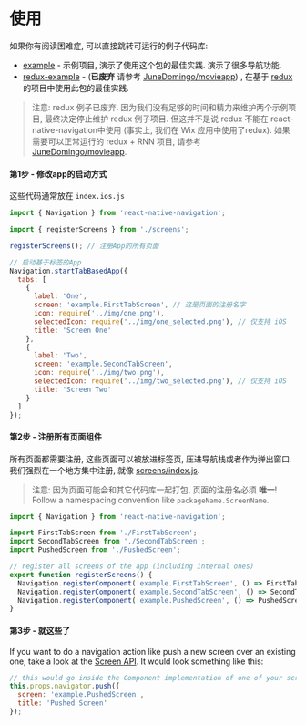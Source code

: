 # 使用

如果你有阅读困难症, 可以直接跳转可运行的例子代码库:

* [example](https://github.com/wix/react-native-navigation/tree/master/example) - 示例项目, 演示了使用这个包的最佳实践. 演示了很多导航功能.
* [redux-example](https://github.com/wix/react-native-navigation/tree/master/old-example-redux) - (**已废弃** 请参考 [JuneDomingo/movieapp](https://github.com/JuneDomingo/movieapp/tree/feature/similar-movies)) , 在基于 [redux](https://github.com/reactjs/redux) 的项目中使用此包的最佳实践.

> 注意: redux 例子已废弃. 因为我们没有足够的时间和精力来维护两个示例项目, 最终决定停止维护 redux 例子项目. 但这并不是说 redux 不能在 react-native-navigation中使用 (事实上, 我们在 Wix 应用中使用了redux). 如果需要可以正常运行的 redux + RNN 项目, 请参考 [JuneDomingo/movieapp](https://github.com/JuneDomingo/movieapp).

#### 第1步  - 修改app的启动方式

这些代码通常放在 `index.ios.js`

```js
import { Navigation } from 'react-native-navigation';

import { registerScreens } from './screens';

registerScreens(); // 注册App的所有页面

// 启动基于标签的App
Navigation.startTabBasedApp({
  tabs: [
    {
      label: 'One',
      screen: 'example.FirstTabScreen', // 这是页面的注册名字
      icon: require('../img/one.png'),
      selectedIcon: require('../img/one_selected.png'), // 仅支持 iOS
      title: 'Screen One'
    },
    {
      label: 'Two',
      screen: 'example.SecondTabScreen',
      icon: require('../img/two.png'),
      selectedIcon: require('../img/two_selected.png'), // 仅支持 iOS
      title: 'Screen Two'
    }
  ]
});
```

#### 第2步 - 注册所有页面组件

所有页面都需要注册, 这些页面可以被放进标签页, 压进导航栈或者作为弹出窗口. 我们强烈在一个地方集中注册,  就像 [screens/index.js](https://github.com/wix/react-native-navigation/blob/master/example/src/screens/index.ios.js).

> 注意: 因为页面可能会和其它代码库一起打包, 页面的注册名必须 **唯一**! Follow a namespacing convention like `packageName.ScreenName`.

```js
import { Navigation } from 'react-native-navigation';

import FirstTabScreen from './FirstTabScreen';
import SecondTabScreen from './SecondTabScreen';
import PushedScreen from './PushedScreen';

// register all screens of the app (including internal ones)
export function registerScreens() {
  Navigation.registerComponent('example.FirstTabScreen', () => FirstTabScreen);
  Navigation.registerComponent('example.SecondTabScreen', () => SecondTabScreen);
  Navigation.registerComponent('example.PushedScreen', () => PushedScreen);
}
```

#### 第3步 - 就这些了

If you want to do a navigation action like push a new screen over an existing one, take a look at the [Screen API](#screen-api). It would look something like this:

```js
// this would go inside the Component implementation of one of your screens, like FirstTabScreen.js
this.props.navigator.push({
  screen: 'example.PushedScreen',
  title: 'Pushed Screen'
});
```